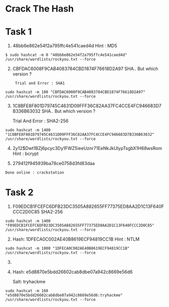 # Crack The Hash

# Task 1

1. 48bb6e862e54f2a795ffc4e541caed4d
   Hint : MD5

```
$ sudo hashcat -m 0 "48bb6e862e54f2a795ffc4e541caed4d" /usr/share/wordlists/rockyou.txt --force
```

2. CBFDAC6008F9CAB4083784CBD1874F76618D2A97 
		SHA.. But which version ?

		Trial and Error : SHA1
```
sudo hashcat -m 100 "CBFDAC6008F9CAB4083784CBD1874F76618D2A97" /usr/share/wordlists/rockyou.txt --force
```

3. 1C8BFE8F801D79745C4631D09FFF36C82AA37FC4CCE4FC946683D7B336B63032
	SHA.. But which version ?

	Trial And Error : SHA2-256
```
sudo hashcat -m 1400 "1C8BFE8F801D79745C4631D09FFF36C82AA37FC4CCE4FC946683D7B336B63032" /usr/share/wordlists/rockyou.txt --force
```

4. $2y$12$Dwt1BZj6pcyc3Dy1FWZ5ieeUznr71EeNkJkUlypTsgbX1H68wsRom
	Hint : bcrypt

5. 279412f945939ba78ce0758d3fd83daa
```
Done online : crackstation
```



# Task 2

1. F09EDCB1FCEFC6DFB23DC3505A882655FF77375ED8AA2D1C13F640FCCC2D0C85
	SHA2-256
```
sudo hashcat -m 1400 "F09EDCB1FCEFC6DFB23DC3505A882655FF77375ED8AA2D1C13F640FCCC2D0C85" /usr/share/wordlists/rockyou.txt --force
```

2. Hash: 1DFECA0C002AE40B8619ECF94819CC1B
	Hint : NTLM

```
sudo hashcat -m 1000 "1DFECA0C002AE40B8619ECF94819CC1B" /usr/share/wordlists/rockyou.txt --force
```

3.


4. Hash: e5d8870e5bdd26602cab8dbe07a942c8669e56d6

   Salt: tryhackme
```
sudo hashcat -m 160 "e5d8870e5bdd26602cab8dbe07a942c8669e56d6:tryhackme" /usr/share/wordlists/rockyou.txt --force
```


